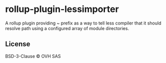 # rollup-plugin-lessimporter

A rollup plugin providing ~ prefix as a way to tell less compiler that it should resolve path using a configured array of module directories.

## License

BSD-3-Clause © OVH SAS
